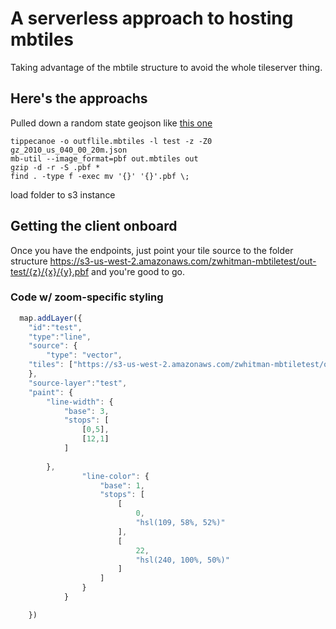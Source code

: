 # A serverless approach to hosting mbtiles

Taking advantage of the mbtile structure to avoid the whole tileserver thing.


## Here's the approachs

Pulled down a random state geojson like [this one](http://eric.clst.org/wupl/Stuff/gz_2010_us_040_00_20m.json)
```
tippecanoe -o outflile.mbtiles -l test -z -Z0 gz_2010_us_040_00_20m.json 
mb-util --image_format=pbf out.mbtiles out
gzip -d -r -S .pbf *
find . -type f -exec mv '{}' '{}'.pbf \;
```
load folder to s3 instance 

## Getting the client onboard
Once you have the endpoints, just point your tile source to the folder structure https://s3-us-west-2.amazonaws.com/zwhitman-mbtiletest/out-test/{z}/{x}/{y}.pbf and you're good to go.

### Code w/ zoom-specific styling
```javascript
  map.addLayer({
    "id":"test",
    "type":"line",
    "source": {
        "type": "vector",
	"tiles": ["https://s3-us-west-2.amazonaws.com/zwhitman-mbtiletest/out-test/{z}/{x}/{y}.pbf"],
	},
    "source-layer":"test",
    "paint": {
		"line-width": {
		    "base": 3,
		    "stops": [
				[0,5],
				[12,1]
			]
	
		},
                "line-color": {
                    "base": 1,
                    "stops": [
                        [
                            0,
                            "hsl(109, 58%, 52%)"
                        ],
                        [
                            22,
                            "hsl(240, 100%, 50%)"
                        ]
                    ]
                }
            }

    })
```
